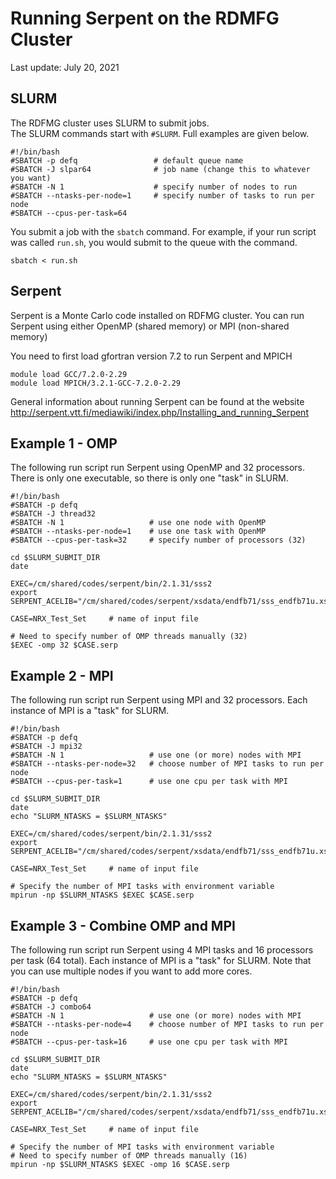 # Running Serpent on the RDMFG Cluster

Last update: July 20, 2021

## SLURM

The RDFMG cluster uses SLURM to submit jobs.  
The SLURM commands start with `#SLURM`.  Full examples are given below.

```
#!/bin/bash
#SBATCH -p defq                 # default queue name
#SBATCH -J slpar64              # job name (change this to whatever you want)
#SBATCH -N 1                    # specify number of nodes to run
#SBATCH --ntasks-per-node=1     # specify number of tasks to run per node
#SBATCH --cpus-per-task=64
```

You submit a job with the `sbatch` command.  For example, if your run script was called `run.sh`, 
you would submit to the queue with the command.
```
sbatch < run.sh
```


## Serpent

Serpent is a Monte Carlo code installed on RDFMG cluster.
You can run Serpent using either OpenMP (shared memory) or MPI (non-shared memory)

You need to first load gfortran version 7.2 to run Serpent and MPICH
```
module load GCC/7.2.0-2.29
module load MPICH/3.2.1-GCC-7.2.0-2.29
```
General information about running Serpent can be found at the website
http://serpent.vtt.fi/mediawiki/index.php/Installing_and_running_Serpent

## Example 1 - OMP

The following run script run Serpent using OpenMP and 32 processors.
There is only one executable, so there is only one "task" in SLURM.

```
#!/bin/bash
#SBATCH -p defq
#SBATCH -J thread32
#SBATCH -N 1                   # use one node with OpenMP
#SBATCH --ntasks-per-node=1    # use one task with OpenMP
#SBATCH --cpus-per-task=32     # specify number of processors (32)

cd $SLURM_SUBMIT_DIR
date

EXEC=/cm/shared/codes/serpent/bin/2.1.31/sss2
export SERPENT_ACELIB="/cm/shared/codes/serpent/xsdata/endfb71/sss_endfb71u.xsdata"

CASE=NRX_Test_Set     # name of input file

# Need to specify number of OMP threads manually (32)
$EXEC -omp 32 $CASE.serp
```

## Example 2 - MPI

The following run script run Serpent using MPI and 32 processors.
Each instance of MPI is a "task" for SLURM.

```
#!/bin/bash
#SBATCH -p defq
#SBATCH -J mpi32
#SBATCH -N 1                   # use one (or more) nodes with MPI
#SBATCH --ntasks-per-node=32   # choose number of MPI tasks to run per node
#SBATCH --cpus-per-task=1      # use one cpu per task with MPI

cd $SLURM_SUBMIT_DIR
date
echo "SLURM_NTASKS = $SLURM_NTASKS"

EXEC=/cm/shared/codes/serpent/bin/2.1.31/sss2
export SERPENT_ACELIB="/cm/shared/codes/serpent/xsdata/endfb71/sss_endfb71u.xsdata"

CASE=NRX_Test_Set     # name of input file

# Specify the number of MPI tasks with environment variable
mpirun -np $SLURM_NTASKS $EXEC $CASE.serp
```

## Example 3 - Combine OMP and MPI

The following run script run Serpent using 4 MPI tasks and 16 processors per task (64 total).
Each instance of MPI is a "task" for SLURM.
Note that you can use multiple nodes if you want to add more cores.

```
#!/bin/bash
#SBATCH -p defq
#SBATCH -J combo64
#SBATCH -N 1                   # use one (or more) nodes with MPI
#SBATCH --ntasks-per-node=4    # choose number of MPI tasks to run per node
#SBATCH --cpus-per-task=16     # use one cpu per task with MPI

cd $SLURM_SUBMIT_DIR
date
echo "SLURM_NTASKS = $SLURM_NTASKS"

EXEC=/cm/shared/codes/serpent/bin/2.1.31/sss2
export SERPENT_ACELIB="/cm/shared/codes/serpent/xsdata/endfb71/sss_endfb71u.xsdata"

CASE=NRX_Test_Set     # name of input file

# Specify the number of MPI tasks with environment variable
# Need to specify number of OMP threads manually (16)
mpirun -np $SLURM_NTASKS $EXEC -omp 16 $CASE.serp
```

